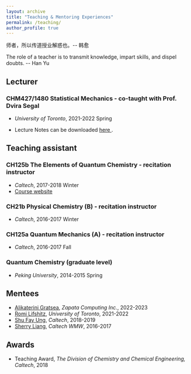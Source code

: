 ```yaml
---
layout: archive
title: "Teaching & Mentoring Experiences"
permalink: /teaching/
author_profile: true
---
```



师者，所以传道授业解惑也。-- 韩愈

The role of a teacher is to transmit knowledge, impart skills, and dispel doubts. -- Han Yu

## Lecturer 
### CHM427/1480 Statistical Mechanics - co-taught with Prof. Dvira Segal

 - *University of Toronto*, 2021-2022 Spring

 - Lecture Notes can be downloaded <a href="../files/CHM427_statistical_mechanics.pdf"> here </a>.


## Teaching assistant 
### CH125b The Elements of Quantum Chemistry - recitation instructor 

 - *Caltech*, 2017-2018 Winter
 - <a href="https://sites.google.com/view/caltech-ch125b/home"> Course website </a>

### CH21b Physical Chemistry (B) - recitation instructor 

 - *Caltech*, 2016-2017 Winter

### CH125a Quantum Mechanics (A) - recitation instructor 

 - *Caltech*, 2016-2017 Fall 

### Quantum Chemistry (graduate level)

 - *Peking University*, 2014-2015 Spring


## Mentees

* <a href="https://www.linkedin.com/in/katerina-gratsea-a42793139/?originalSubdomain=es">Alikaterini Gratsea</a>, *Zapata Computing Inc.*, 2022-2023
* <a href="https://scholar.google.com/citations?user=z9fPNkAAAAAJ&hl=en">Romi Lifshitz</a>, *University of Toronto*, 2021-2022
* <a href="https://www.linkedin.com/in/shufayung/">Shu Fay Ung</a>, *Caltech*, 2018-2019
* <a href="https://www.linkedin.com/in/sherry-liang-736130125/">Sherry Liang</a>, *Caltech WMW*, 2016-2017

## Awards

* Teaching Award, *The Division of Chemistry and Chemical Engineering, Caltech*, 2018